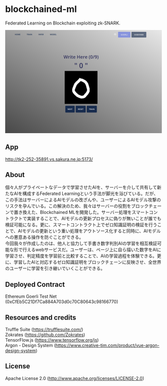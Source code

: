 # blockchained-ml
Federated Learning on Blockchain exploiting zk-SNARK.

![App Image](public/img/app.png)

## App
http://tk2-252-35891.vs.sakura.ne.jp:5173/

## About
個々人がプライベートなデータで学習させたAIを、サーバーを介して共有して新たなAIを構成するFederated Learningという手法が脚光を浴びている。だが、この手法はサーバーによるAIモデルの改ざんや、ユーザーによるAIモデル攻撃のリスクを孕んでいる。この解決のため、我々はサーバーの役割をブロックチェーンで置き換えた、Blockchained MLを開発した。サーバー処理をスマートコントラクトで実装することで、AIモデルの更新プロセスに偽りが無いことが誰でも検証可能になる。更に、スマートコントラクト上でゼロ知識証明の検証を行うことで、AIモデルの更新という重い処理をアウトソース化すると同時に、AIモデルへの悪意ある操作を防ぐことができる。  
今回我々が作成したのは、他人と協力して手書き数字判別AIの学習を相互検証可能な形で行えるwebサービスだ。ユーザーは、ページ上に自ら描いた数字をAIに学習させ、判定精度を学習前と比較することで、AIの学習過程を体験できる。更に、学習したAIと対応するゼロ知識証明をブロックチェーンに反映させ、全世界のユーザーに学習を引き継いでいくことができる。

## Deployed Contract
Ethereum Goerli Test Net (0xCfEb5C21Df7Ca884A703d0c70C80643c98166770)

## Resources and credits
Truffle Suite (https://trufflesuite.com/)  
Zokrates (https://github.com/Zokrates)  
TensorFlow.js (https://www.tensorflow.org/js)  
Argon - Design System (https://www.creative-tim.com/product/vue-argon-design-system)

## License
Apache License 2.0 (http://www.apache.org/licenses/LICENSE-2.0)

